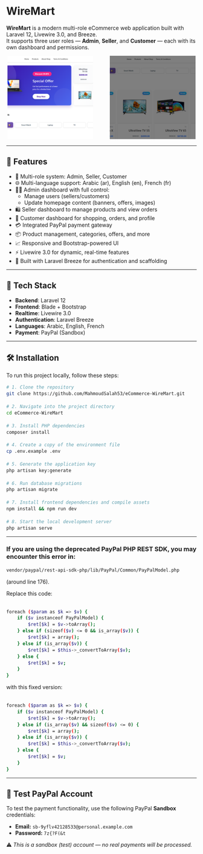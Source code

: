 # WireMart

**WireMart** is a modern multi-role eCommerce web application built with Laravel 12, Livewire 3.0, and Breeze.  
It supports three user roles — **Admin**, **Seller**, and **Customer** — each with its own dashboard and permissions.

<p align="center">
  <img src="public/admin_asset/img/photos/photo1.png" alt="Banner1" style="width:45%; height:220px; object-fit:cover;">
  <span style="margin:0 20px;"></span>
  <img src="public/admin_asset/img/photos/photo2.png" alt="Banner2" style="width:45%; height:220px; object-fit:cover;">
</p>



---

## 🚀 Features

- 🔐 Multi-role system: Admin, Seller, Customer
- 🌐 Multi-language support: Arabic (ar), English (en), French (fr)
- 🧑‍💼 Admin dashboard with full control:
  - Manage users (sellers/customers)
  - Update homepage content (banners, offers, images)
- 🛍 Seller dashboard to manage products and view orders
- 👥 Customer dashboard for shopping, orders, and profile
- 💳 Integrated PayPal payment gateway
- 📦 Product management, categories, offers, and more
- 📈 Responsive and Bootstrap-powered UI
- ⚡ Livewire 3.0 for dynamic, real-time features
- 🧰 Built with Laravel Breeze for authentication and scaffolding

---

## 🧰 Tech Stack

- **Backend**: Laravel 12
- **Frontend**: Blade + Bootstrap
- **Realtime**: Livewire 3.0
- **Authentication**: Laravel Breeze
- **Languages**: Arabic, English, French
- **Payment**: PayPal (Sandbox)

---

## 🛠 Installation

To run this project locally, follow these steps:

```bash
# 1. Clone the repository
git clone https://github.com/MahmoudSalah53/eCommerce-WireMart.git

# 2. Navigate into the project directory
cd eCommerce-WireMart

# 3. Install PHP dependencies
composer install

# 4. Create a copy of the environment file
cp .env.example .env

# 5. Generate the application key
php artisan key:generate

# 6. Run database migrations
php artisan migrate

# 7. Install frontend dependencies and compile assets
npm install && npm run dev

# 8. Start the local development server
php artisan serve
```

---

### If you are using the deprecated PayPal PHP REST SDK, you may encounter this error in:
```bash
vendor/paypal/rest-api-sdk-php/lib/PayPal/Common/PayPalModel.php
```
(around line 176).

Replace this code:

```bash

foreach ($param as $k => $v) {
    if ($v instanceof PayPalModel) {
        $ret[$k] = $v->toArray();
    } else if (sizeof($v) <= 0 && is_array($v)) {
        $ret[$k] = array();
    } else if (is_array($v)) {
        $ret[$k] = $this->_convertToArray($v);
    } else {
        $ret[$k] = $v;
    }
}

```
with this fixed version:

```bash

foreach ($param as $k => $v) {
    if ($v instanceof PayPalModel) {
        $ret[$k] = $v->toArray();
    } else if (is_array($v) && sizeof($v) <= 0) {
        $ret[$k] = array();
    } else if (is_array($v)) {
        $ret[$k] = $this->_convertToArray($v);
    } else {
        $ret[$k] = $v;
    }
}

```

---

## 🧪 Test PayPal Account

To test the payment functionality, use the following PayPal **Sandbox** credentials:

- **Email:** `sb-9yflv42128533@personal.example.com`  
- **Password:** `7z{?F(&t`

⚠️ *This is a sandbox (test) account — no real payments will be processed.*
